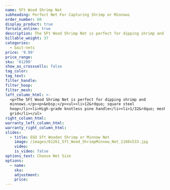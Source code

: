 ```yaml
---
name: 5Ft Wood Shrimp Net
subheading: Perfect Net For Capturing Shrimp or Minnows
order_number: 60
display_product: true
forsale_online: true
description: The 5Ft Wood Shrimp Net is perfect for dipping shrimp and minnows
billable_weight: 37
categories:
  - bait-nets
price: '9.99'
price_range:
sku: '61200'
show_as_crosssells: false
tag_color:
tag_text:
filter_handle:
filter_hoop:
filter_mesh:
left_column_html: >-
  <p>The 5Ft Wood Shrimp Net is perfect for dipping shrimp and
  minnows.</p><p>&nbsp;</p><ul><li>12&rdquo; square steel
  hoop</li><li>High-grade knotless pine handle</li><li>1/32&rdquo; mesh
  grid</li></ul>
right_column_html:
warranty_left_column_html:
warranty_right_column_html:
slides:
  - title: EGO 5ft Wooden Shrimp or Minnow Net
    image: /images/61261_5ft_Wood_ShrimpMinnow_Net_1160x533.jpg
    video:
    is_video: false
options_text: Choose Net Size
options:
  - name:
    sku:
    adjustment:
    price:
---
```

